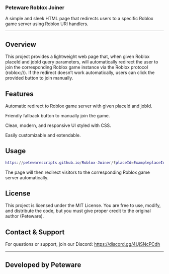 ### Peteware Roblox Joiner

A simple and sleek HTML page that redirects users to a specific Roblox game server using Roblox URI handlers.

---

## Overview

This project provides a lightweight web page that, when given Roblox placeId and jobId query parameters, will automatically redirect the user to join the corresponding Roblox game instance via the Roblox protocol (roblox://). If the redirect doesn’t work automatically, users can click the provided button to join manually.

## Features

Automatic redirect to Roblox game server with given placeId and jobId.

Friendly fallback button to manually join the game.

Clean, modern, and responsive UI styled with CSS.

Easily customizable and extendable.


## Usage

```lua
https://petewarescripts.github.io/Roblox-Joiner/?placeId=ExampleplaceId&jobId=ExamplejobId
```

The page will then redirect visitors to the corresponding Roblox game server automatically.

## License

This project is licensed under the MIT License.
You are free to use, modify, and distribute the code, but you must give proper credit to the original author (Peteware).

## Contact & Support

For questions or support, join our Discord:
https://discord.gg/4UjSNcPCdh

---

## Developed by Peteware
